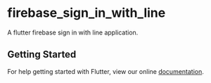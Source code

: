 # firebase_sign_in_with_line

A flutter firebase sign in with line application.

## Getting Started

For help getting started with Flutter, view our online
[documentation](https://flutter.io/).
